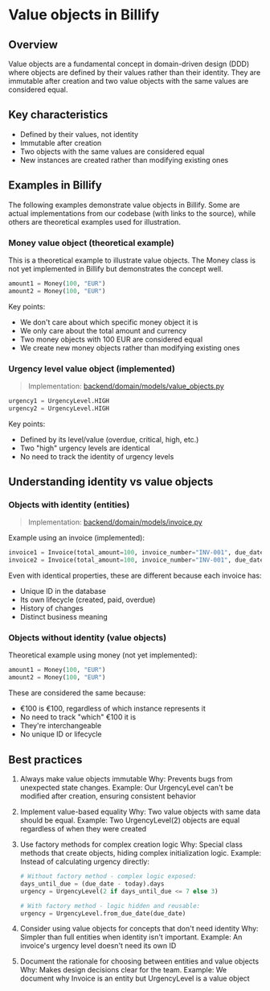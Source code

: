 # Value objects in Billify

## Overview
Value objects are a fundamental concept in domain-driven design (DDD) where objects are defined by their values rather than their identity. They are immutable after creation and two value objects with the same values are considered equal.

## Key characteristics
- Defined by their values, not identity
- Immutable after creation
- Two objects with the same values are considered equal
- New instances are created rather than modifying existing ones

## Examples in Billify

The following examples demonstrate value objects in Billify. Some are actual implementations from our codebase (with links to the source), while others are theoretical examples used for illustration.

### Money value object (theoretical example)
This is a theoretical example to illustrate value objects. The Money class is not yet implemented in Billify but demonstrates the concept well.

```python
amount1 = Money(100, "EUR")
amount2 = Money(100, "EUR")
```
Key points:
- We don't care about which specific money object it is
- We only care about the total amount and currency
- Two money objects with 100 EUR are considered equal
- We create new money objects rather than modifying existing ones

### Urgency level value object (implemented)
> Implementation: [backend/domain/models/value_objects.py](../../../backend/domain/models/value_objects.py)

```python
urgency1 = UrgencyLevel.HIGH
urgency2 = UrgencyLevel.HIGH
```
Key points:
- Defined by its level/value (overdue, critical, high, etc.)
- Two "high" urgency levels are identical
- No need to track the identity of urgency levels

## Understanding identity vs value objects

### Objects with identity (entities)
> Implementation: [backend/domain/models/invoice.py](../../../backend/domain/models/invoice.py)

Example using an invoice (implemented):
```python
invoice1 = Invoice(total_amount=100, invoice_number="INV-001", due_date=...)
invoice2 = Invoice(total_amount=100, invoice_number="INV-001", due_date=...)
```
Even with identical properties, these are different because each invoice has:
- Unique ID in the database
- Its own lifecycle (created, paid, overdue)
- History of changes
- Distinct business meaning

### Objects without identity (value objects)
Theoretical example using money (not yet implemented):
```python
amount1 = Money(100, "EUR")
amount2 = Money(100, "EUR")
```
These are considered the same because:
- €100 is €100, regardless of which instance represents it
- No need to track "which" €100 it is
- They're interchangeable
- No unique ID or lifecycle

## Best practices
1. Always make value objects immutable
   Why: Prevents bugs from unexpected state changes. Example: Our UrgencyLevel can't be modified after creation, ensuring consistent behavior

2. Implement value-based equality
   Why: Two value objects with same data should be equal. Example: Two UrgencyLevel(2) objects are equal regardless of when they were created

3. Use factory methods for complex creation logic
   Why: Special class methods that create objects, hiding complex initialization logic. Example: Instead of calculating urgency directly:
   ```python
   # Without factory method - complex logic exposed:
   days_until_due = (due_date - today).days
   urgency = UrgencyLevel(2 if days_until_due <= 7 else 3)

   # With factory method - logic hidden and reusable:
   urgency = UrgencyLevel.from_due_date(due_date)
   ```

4. Consider using value objects for concepts that don't need identity
   Why: Simpler than full entities when identity isn't important. Example: An invoice's urgency level doesn't need its own ID

5. Document the rationale for choosing between entities and value objects
   Why: Makes design decisions clear for the team. Example: We document why Invoice is an entity but UrgencyLevel is a value object 